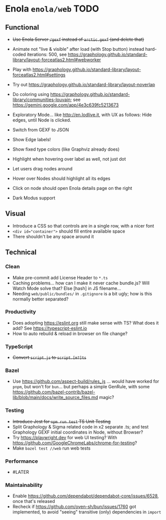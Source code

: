 <!--
    SPDX-License-Identifier: Apache-2.0

    Copyright 2025 The Enola <https://enola.dev> Authors

    Licensed under the Apache License, Version 2.0 (the "License");
    you may not use this file except in compliance with the License.
    You may obtain a copy of the License at

        https://www.apache.org/licenses/LICENSE-2.0

    Unless required by applicable law or agreed to in writing, software
    distributed under the License is distributed on an "AS IS" BASIS,
    WITHOUT WARRANTIES OR CONDITIONS OF ANY KIND, either express or implied.
    See the License for the specific language governing permissions and
    limitations under the License.
-->

# Enola `enola/web` TODO

## Functional

* ~~Use Enola Server `/gexf` instead of `arctic.gexf` (and delete that)~~
* Animate not "live & visible" after load (with Stop button) instead hard-coded iterations: 500,
  see https://graphology.github.io/standard-library/layout-forceatlas2.html#webworker
* Play with https://graphology.github.io/standard-library/layout-forceatlas2.html#settings
* Try out https://graphology.github.io/standard-library/layout-noverlap
* Do coloring using https://graphology.github.io/standard-library/communities-louvain; see https://gemini.google.com/app/4e3c639fc5213673

* Exploratory Mode... like http://en.lodlive.it, with UX as follows: Hide edges, until Node is clicked.

* Switch from GEXF to JSON
* Show Edge labels!
* Show fixed type colors (like Graphviz already does)

* Highlight when hovering over label as well, not just dot
* Let users drag nodes around
* Hover over Nodes should highlight all its edges
* Click on node should open Enola details page on the right
* Dark Modus support

## Visual

* Introduce a CSS so that controls are in a single row, with a nicer font
* `<div id="container">` should fill entire available space
* There shouldn't be any space around it

## Technical

### Clean

* Make pre-commit add License Header to `*.ts`
* Caching problems... how can I make it never cache bundle.js? Will Watch Mode solve that? Else [hash] in JS filename...
* Needing `web/public/bundles/` in `.gitignore` is a bit ugly; how is this normally better separated?

### Productivity

* Does adopting https://eslint.org still make sense with TS? What does it add? See https://typescript-eslint.io
* How to auto rebuild & reload in browser on file change?

### TypeScript

* ~~Convert `script.js` to `script.[m?]ts`~~

### Bazel

* Use https://github.com/aspect-build/rules_js ... would have worked for `pnpm`, but won't for `bun`...
  but perhaps a simple GenRule, with some https://github.com/bazel-contrib/bazel-lib/blob/main/docs/write_source_files.md magic?

### Testing

* ~~Introduce Jest for `npm run test` TS Unit Testing~~
* Split Graphology & Sigma related code in x2 separate .ts; and test Graphology GEXF initial coordinates in Node, without Browser?
* Try https://playwright.dev for web UI testing? With https://github.com/GoogleChromeLabs/chrome-for-testing?
* Make `bazel test //web` run web tests

### Performance

* #LATER

### Maintainability

* Enable https://github.com/dependabot/dependabot-core/issues/6528, once that's released
* Recheck if https://github.com/oven-sh/bun/issues/1760 got implemented, to avoid "seeing" transitive (only) dependencies in `import`
